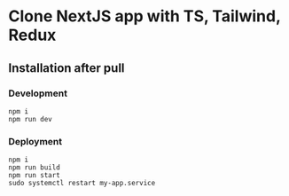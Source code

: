 # Clone NextJS app with TS, Tailwind, Redux

## Installation after pull

### Development

```
npm i
npm run dev
```

### Deployment

```
npm i
npm run build
npm run start
sudo systemctl restart my-app.service
```
